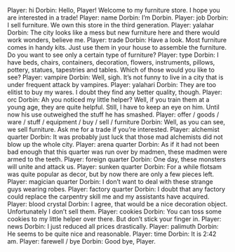 Player: hi
Dorbin: Hello, Player! Welcome to my furniture store. I hope you are interested in a trade!
Player: name
Dorbin: I’m Dorbin.
Player: job
Dorbin: I sell furniture. We own this store in the third generation.
Player: yalahar
Dorbin: The city looks like a mess but new furniture here and there would work wonders, believe me.
Player: trade
Dorbin: Have a look. Most furniture comes in handy kits. Just use them in your house to assemble the furniture. Do you want to see only a certain type of furniture?
Player: type
Dorbin: I have beds, chairs, containers, decoration, flowers, instruments, pillows, pottery, statues, tapestries and tables. Which of those would you like to see?
Player: vampire
Dorbin: Well, sigh. It’s not funny to live in a city that is under frequent attack by vampires.
Player: yalahari
Dorbin: They are too elitist to buy my wares. I doubt they find any better quality, though.
Player: orc
Dorbin: Ah you noticed my little helper? Well, if you train them at a young age, they are quite helpful. Still, I have to keep an eye on him. Until now his use outweighed the stuff he has smashed.
Player: offer / goods / ware / stuff / equipment / buy / sell / furniture
Dorbin: Well, as you can see, we sell furniture. Ask me for a trade if you’re interested.
Player: alchemist quarter
Dorbin: It was probably just luck that those mad alchemists did not blow up the whole city.
Player: arena quarter
Dorbin: As if it had not been bad enough that this quarter was run over by madmen, these madmen were armed to the teeth.
Player: foreign quarter
Dorbin: One day, these monsters will unite and attack us.
Player: sunken quarter
Dorbin: For a while flotsam was quite popular as decor, but by now there are only a few pieces left.
Player: magician quarter
Dorbin: I don’t want to deal with these strange guys wearing robes.
Player: factory quarter
Dorbin: I doubt that any factory could replace the carpentry skill me and my assistants have acquired.
Player: blood crystal
Dorbin: I agree, that would be a nice decoration object. Unfortunately I don’t sell them.
Player: cookies
Dorbin: You can toss some cookies to my little helper over there. But don’t stick your finger in.
Player: news
Dorbin: I just reduced all prices drastically.
Player: palimuth
Dorbin: He seems to be quite nice and reasonable.
Player: time
Dorbin: It is 2:42 am.
Player: farewell / bye
Dorbin: Good bye, Player.